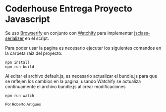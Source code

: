 # Coderhouse Entrega Proyecto Javascript


Se uso [Browserify](https://www.npmjs.com/package/browserify) en conjunto con [Watchify](https://www.npmjs.com/package/watchify/v/4.0.0) para implementar [jsclass-serializer](https://www.npmjs.com/package/jsclass-serializer/v/0.2.5) en el script.

Para poder usar la pagina es necesario ejecutar los siguientes comandos en la carpeta raiz del proyecto:
```
npm install
npm run build
```

Al editar el archivo default.js, es necesario actualizar el bundle.js para que se reflejen los cambios en la pagina, usando Watchify se actualiza continuamente el archivo bundle.js al crear modificaciones
```
npm run watch
```

<sub>Por Roberto Artigues</sub>
